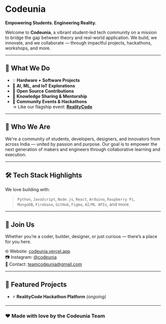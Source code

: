 # Codeunia

**Empowering Students. Engineering Reality.**

Welcome to **Codeunia**, a vibrant student-led tech community on a mission to bridge the gap between theory and real-world application. We build, we innovate, and we collaborate — through impactful projects, hackathons, workshops, and more.

---

## 🌟 What We Do

- 💡 **Hardware + Software Projects**
- 🤖 **AI, ML, and IoT Explorations**
- 🔧 **Open Source Contributions**
- 🧠 **Knowledge Sharing & Mentorship**
- 🎤 **Community Events & Hackathons**  
  → Like our flagship event: [**RealityCode**](https://instagram.com/codeunia)

---

## 👥 Who We Are

We're a community of students, developers, designers, and innovators from across India — united by passion and purpose. Our goal is to empower the next generation of makers and engineers through collaborative learning and execution.

---

## 🛠️ Tech Stack Highlights

We love building with:

> `Python`, `JavaScript`, `Node.js`, `React`, `Arduino`, `Raspberry Pi`,  
> `MongoDB`, `Firebase`, `GitHub`, `Figma`, `AI/ML APIs`, and more.

---

## 🧩 Join Us

Whether you’re a coder, builder, designer, or just curious — there’s a place for you here.

🌐 Website: [codeunia.vercel.app](https://codeunia.vercel.app)  
📷 Instagram: [@codeunia](https://instagram.com/codeunia)  
📩 Contact: teamcodeunia@gmail.com

---

## 📌 Featured Projects

- ⚡ **RealityCode Hackathon Platform** *(ongoing)*

---

### ❤️ Made with love by the Codeunia Team
